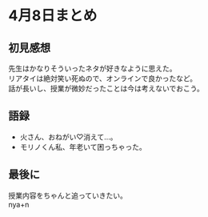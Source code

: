 # 4月8日まとめ
## 初見感想
先生はかなりそういったネタが好きなように思えた。  
リアタイは絶対笑い死ぬので、オンラインで良かったなど。  
話が長いし、授業が微妙だったことは今は考えないでおこう。
## 語録
* 火さん、おねがい♡消えて...。
* モリノくん私、年老いて困っちゃった。
## 最後に
授業内容をちゃんと追っていきたい。  
nya+n
